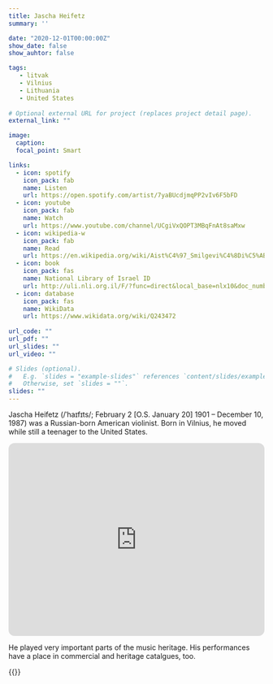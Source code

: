 ```yaml
---
title: Jascha Heifetz
summary: ''

date: "2020-12-01T00:00:00Z"
show_date: false
show_auhtor: false

tags:
   - litvak
   - Vilnius
   - Lithuania
   - United States
   
# Optional external URL for project (replaces project detail page).
external_link: ""

image:
  caption: 
  focal_point: Smart

links:
  - icon: spotify
    icon_pack: fab
    name: Listen
    url: https://open.spotify.com/artist/7yaBUcdjmqPP2vIv6F5bFD
  - icon: youtube
    icon_pack: fab
    name: Watch
    url: https://www.youtube.com/channel/UCgiVxQOPT3MBqFnAt8saMxw
  - icon: wikipedia-w
    icon_pack: fab
    name: Read
    url: https://en.wikipedia.org/wiki/Aist%C4%97_Smilgevi%C4%8Di%C5%ABt%C4%97
  - icon: book
    icon_pack: fas
    name: National Library of Israel ID
    url: http://uli.nli.org.il/F/?func=direct&local_base=nlx10&doc_number=000061509
  - icon: database
    icon_pack: fas
    name: WikiData
    url: https://www.wikidata.org/wiki/Q243472
    
url_code: ""
url_pdf: ""
url_slides: ""
url_video: ""

# Slides (optional).
#   E.g. `slides = "example-slides"` references `content/slides/example-slides.md`.
#   Otherwise, set `slides = ""`.
slides: ""
---
```


Jascha Heifetz (/ˈhaɪfɪts/; February 2 [O.S. January 20] 1901 – December 10, 1987) was a Russian-born American violinist. Born in Vilnius, he moved while still a teenager to the United States.

<iframe style="border-radius:12px" src="https://open.spotify.com/embed/artist/7yaBUcdjmqPP2vIv6F5bFD?utm_source=generator" width="100%" height="380" frameBorder="0" allowfullscreen="" allow="autoplay; clipboard-write; encrypted-media; fullscreen; picture-in-picture" loading="lazy"></iframe>

He played very important parts of the music heritage. His performances have a place in commercial and heritage catalgues, too.

{{<youtube HHhk88h5nUQ >}}
